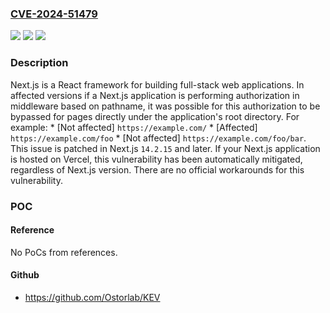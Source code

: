 ### [CVE-2024-51479](https://cve.mitre.org/cgi-bin/cvename.cgi?name=CVE-2024-51479)
![](https://img.shields.io/static/v1?label=Product&message=next.js&color=blue)
![](https://img.shields.io/static/v1?label=Version&message=%3D%20%3E%3D%209.5.5%2C%20%3C%2014.2.15%20&color=brighgreen)
![](https://img.shields.io/static/v1?label=Vulnerability&message=CWE-285%3A%20Improper%20Authorization&color=brighgreen)

### Description

Next.js is a React framework for building full-stack web applications. In affected versions if a Next.js application is performing authorization in middleware based on pathname, it was possible for this authorization to be bypassed for pages directly under the application's root directory. For example: * [Not affected] `https://example.com/` * [Affected] `https://example.com/foo` * [Not affected] `https://example.com/foo/bar`. This issue is patched in Next.js `14.2.15` and later. If your Next.js application is hosted on Vercel, this vulnerability has been automatically mitigated, regardless of Next.js version. There are no official workarounds for this vulnerability.

### POC

#### Reference
No PoCs from references.

#### Github
- https://github.com/Ostorlab/KEV

